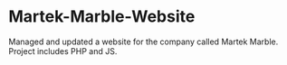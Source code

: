 # Martek-Marble-Website
Managed and updated a website for the company called Martek Marble. Project includes PHP and JS. 
